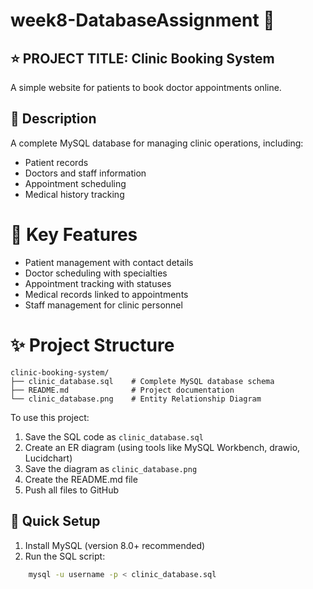 
# week8-DatabaseAssignment 🏫

## ⭐ PROJECT TITLE: Clinic Booking System

A simple website for patients to book doctor appointments online.

## 📖 Description
A complete MySQL database for managing clinic operations, including:
- Patient records
- Doctors and staff information
- Appointment scheduling
- Medical history tracking

# 🔑 Key Features
- Patient management with contact details
- Doctor scheduling with specialties
- Appointment tracking with statuses
- Medical records linked to appointments
- Staff management for clinic personnel
  
  
# ✨ Project Structure

    clinic-booking-system/
    ├── clinic_database.sql    # Complete MySQL database schema
    ├── README.md              # Project documentation
    └── clinic_database.png    # Entity Relationship Diagram


To use this project:
1. Save the SQL code as `clinic_database.sql`
2. Create an ER diagram (using tools like MySQL Workbench, drawio, Lucidchart)
3. Save the diagram as `clinic_database.png`
4. Create the README.md file
5. Push all files to GitHub


## 🚀 Quick Setup
1. Install MySQL (version 8.0+ recommended)
2. Run the SQL script:
```bash
    mysql -u username -p < clinic_database.sql
